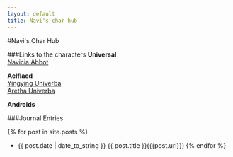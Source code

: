 ```yaml
---
layout: default
title: Navi's char hub
---
```

#Navi's Char Hub

###Links to the characters
__Universal__  
[Navicia Abbot](/navi)
  
__Aelflaed__  
[Yingying Univerba](/mizu)  
[Aretha Univerba](/camelot)  

__Androids__


###Journal Entries

{% for post in site.posts %}
* {{ post.date | date_to_string }}  {{ post.title }}({{post.url}})
{% endfor %}
